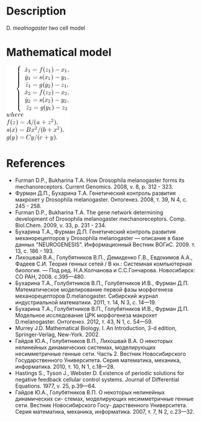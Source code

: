 # Description #
D. *mealnogaster* two cell model

# Mathematical model #
![Model.png](Images/Model.png)

# References #
- Furman D.P., Bukharina T.A. How Drosophila melanogaster forms its mechanoreceptors.
Current Genomics. 2008, v. 8, p. 312 - 323.
- Фурман Д.П., Бухарина Т.А. Генетический контроль развития макрохет у Drosophila
melanogaster. Онтогенез. 2008, т. 39, N 4, с. 245 - 258.
- Furman D.P., Bukharina T.A. The gene network determining development of Drosophila
melanogaster mechanoreceptors. Comp. Biol.Chem. 2009, v. 33, p. 231 - 234.
- Бухарина Т.А., Фурман Д.П. Генетический контроль развития механорецепторов
у Drosophila melanogaster — описание в базе данных "NEUROGENESIS". Информационный Вестник ВОГиС. 2009. т. 13, с. 186 - 193.
- Лихошвай В.А., Голубятников В.П., Демиденко Г.В., Евдокимов А.А., Фадеев
С.И. Теория генных сетей / В кн.: Системная компьютерная биология. — Под ред.
Н.А.Колчанова и С.С.Гончарова. Новосибирск: СО РАН, 2008. с.395—480.
- Бухарина Т.А., Голубятников В.П., Голубятников И.В., Фурман Д.П. Математическое моделирование первой фазы морфогенеза механорецепторов D.melanogaster.
Сибирский журнал индустриальной математики. 2011, т. 14, N 3, с. 14—19.
- Бухарина Т.А., Голубятников В.П., Голубятников И.В., Фурман Д.П. Модельное
исследование ЦРК морфогенеза макрохет D.melanogaster. Онтогенез. 2012, т. 43, N 1,
с. 54—59.
- Murrey J.D. Mathematical Biology. I. An Introduction, 3-d edition, Springer-Verlag,
New-York. 2002.
- Гайдов Ю.А., Голубятников В.П., Лихошвай В.А. О некоторых нелинейных динамических системах, моделирующих несимметричные генные сети. Часть 2. Вестник Новосибирского Государственного Университета. Серия математика, механика, информатика. 2010, т. 10, N 1, с.18—28.
- Hastings S., Tyson J., Webster D. Existence of periodic solutions for negative feedback cellular control systems. Journal of Differential Equations. 1977, v. 25, p.39—64.
- Гайдов Ю.А., Голубятников В.П. О некоторых нелинейных динамических си-
стемах, моделирующих несимметричные генные сети. Вестник Новосибирского Госу-
дарственного Университета. Серия математика, механика, информатика. 2007, т. 7, N
2, с.23—32.